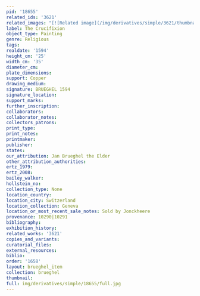 ```yaml
---
pid: '18655'
related_ids: '3621'
related_images: "[![Related image](/img/derivatives/simple/3621/thumbnail.jpg)](/brughel/3621)"
label: The Crucifixion
object_type: Painting
genre: Religious
tags: 
realdate: '1594'
height_cm: '25'
width_cm: '35'
diameter_cm: 
plate_dimensions: 
support: Copper
drawing_medium: 
signature: BRUEGHEL 1594
signature_location: 
support_marks: 
further_inscription: 
collaborators: 
collaborator_notes: 
collectors_patrons: 
print_type: 
print_notes: 
printmaker: 
publisher: 
states: 
our_attribution: Jan Brueghel the Elder
other_attribution_authorities: 
ertz_1979: 
ertz_2008: 
bailey_walker: 
hollstein_no: 
collection_type: None
location_country: 
location_city: Switzerland
location_collection: Geneva
location_or_most_recent_sale_notes: Sold by Jonckheere
provenance: 10290|10291
bibliography: 
exhibition_history: 
related_works: '3621'
copies_and_variants: 
curatorial_files: 
external_resources: 
biblio: 
order: '1658'
layout: brueghel_item
collection: brueghel
thumbnail: 
full: img/derivatives/simple/18655/full.jpg
---
```

